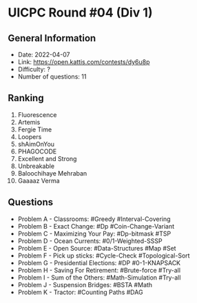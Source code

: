 # UICPC Round #04 (Div 1)
## General Information
- Date: 2022-04-07
- Link: https://open.kattis.com/contests/dy6u8p
- Difficulty: ?
- Number of questions: 11
## Ranking
1. Fluorescence
2. Artemis
3. Fergie Time
4. Loopers
5. shAimOnYou
6. PHAGOCODE
7. Excellent and Strong
8. Unbreakable
9. Baloochihaye Mehraban
10. Gaaaaz Verma
## Questions
- Problem A - Classrooms: #Greedy #Interval-Covering
- Problem B - Exact Change: #Dp #Coin-Change-Variant
- Problem C - Maximizing Your Pay: #Dp-bitmask #TSP
- Problem D - Ocean Currents: #0/1-Weighted-SSSP
- Problem E - Open Source: #Data-Structures #Map #Set
- Problem F - Pick up sticks: #Cycle-Check #Topological-Sort
- Problem G - Presidential Elections: #DP #0-1-KNAPSACK
- Problem H - Saving For Retirement: #Brute-force #Try-all
- Problem I - Sum of the Others: #Math-Simulation #Try-all
- Problem J - Suspension Bridges: #BSTA #Math
- Problem K - Tractor: #Counting Paths #DAG

